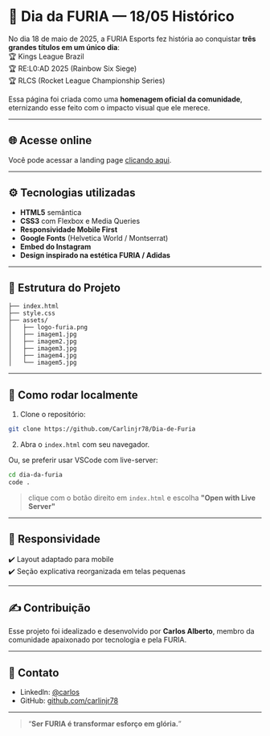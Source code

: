 # 🦁 Dia da FURIA — 18/05 Histórico

No dia 18 de maio de 2025, a FURIA Esports fez história ao conquistar **três grandes títulos em um único dia**:  
🏆 Kings League Brazil  
🏆 RE:L0:AD 2025 (Rainbow Six Siege)  
🏆 RLCS (Rocket League Championship Series)

Essa página foi criada como uma **homenagem oficial da comunidade**, eternizando esse feito com o impacto visual que ele merece.

---

## 🌐 Acesse online

Você pode acessar a landing page [clicando aqui](https://dia-de-furia.vercel.app/).

---

## ⚙️ Tecnologias utilizadas

- **HTML5** semântica
- **CSS3** com Flexbox e Media Queries
- **Responsividade Mobile First**
- **Google Fonts** (Helvetica World / Montserrat)
- **Embed do Instagram**
- **Design inspirado na estética FURIA / Adidas**

---

## 📂 Estrutura do Projeto

```
├── index.html
├── style.css
├── assets/
│   ├── logo-furia.png
│   ├── imagem1.jpg
│   ├── imagem2.jpg
│   ├── imagem3.jpg
│   ├── imagem4.jpg
│   └── imagem5.jpg
```

---

## 🚀 Como rodar localmente

1. Clone o repositório:
```bash
git clone https://github.com/Carlinjr78/Dia-de-Furia
```

2. Abra o `index.html` com seu navegador.

Ou, se preferir usar VSCode com live-server:

```bash
cd dia-da-furia
code .
```

> clique com o botão direito em `index.html` e escolha **"Open with Live Server"**

---

## 📱 Responsividade

✔️ Layout adaptado para mobile  
✔️ Seção explicativa reorganizada em telas pequenas

---

## ✍️ Contribuição

Esse projeto foi idealizado e desenvolvido por **Carlos Alberto**, membro da comunidade apaixonado por tecnologia e pela FURIA.  


---

## 🔗 Contato

- Linkedln: [@carlos](https://www.linkedin.com/in/carlosjr78/)
- GitHub: [github.com/carlinjr78](https://github.com/Carlinjr78)

---

> “**Ser FURIA é transformar esforço em glória.**”